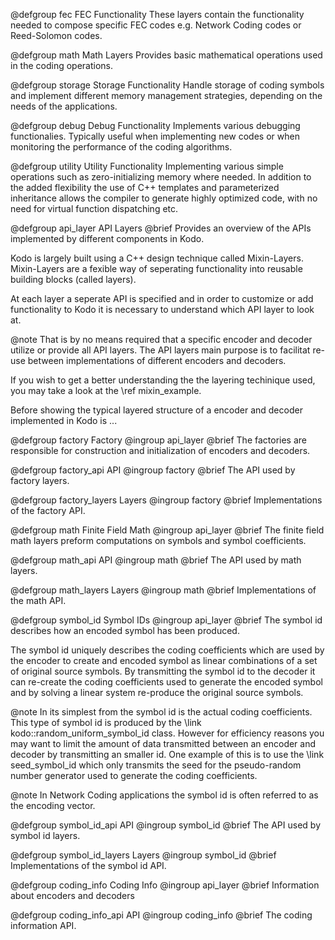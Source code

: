 
@defgroup fec FEC Functionality
These layers contain the functionality needed to compose specific FEC codes
e.g. Network Coding codes or Reed-Solomon codes.

@defgroup math Math Layers
Provides basic mathematical operations used in the coding operations.

@defgroup storage Storage Functionality
Handle storage of coding symbols and implement different memory management
strategies, depending on the needs of the applications.

@defgroup debug Debug Functionality
Implements various debugging functionalies. Typically useful when implementing
new codes or when monitoring the performance of the coding algorithms.

@defgroup utility Utility Functionality
Implementing various simple operations such as zero-initializing memory
where needed. In addition to the added flexibility the use of C++ templates
and parameterized inheritance allows the compiler to generate highly optimized
code, with no need for virtual function dispatching etc.

@defgroup api_layer API Layers
@brief Provides an overview of the APIs implemented by different components
in Kodo.

Kodo is largely built using a C++ design technique called Mixin-Layers.
Mixin-Layers are a fexible way of seperating functionality into reusable
building blocks (called layers).

At each layer a seperate API is specified and in order to customize or add
functionality to Kodo it is necessary to understand which API layer to look
at.

@note That is by no means required that a specific encoder and decoder utilize
or provide all API layers. The API layers main purpose is to facilitat re-use
between implementations of different encoders and decoders.

If you wish to get a better understanding the the layering techinique used, you
may take a look at the \ref mixin_example.


Before showing the typical layered structure of a encoder and decoder
implemented in Kodo is ...


@defgroup factory Factory
@ingroup api_layer
@brief The factories are responsible for construction and initialization of
encoders and decoders.

@defgroup factory_api API
@ingroup factory
@brief The API used by factory layers.


@defgroup factory_layers Layers
@ingroup factory
@brief Implementations of the factory API.


@defgroup math Finite Field Math
@ingroup api_layer
@brief The finite field math layers preform computations on symbols and symbol coefficients.


@defgroup math_api API
@ingroup math
@brief The API used by math layers.


@defgroup math_layers Layers
@ingroup math
@brief Implementations of the math API.


@defgroup symbol_id Symbol IDs
@ingroup api_layer
@brief The symbol id describes how an encoded symbol has been produced.

The symbol id uniquely describes the coding coefficients which are used
by the encoder to create and encoded symbol as linear combinations of
a set of original source symbols. By transmitting the symbol id to the
decoder it can re-create the coding coefficients used to generate the encoded
symbol and by solving a linear system re-produce the original source symbols.

@note In its simplest from the symbol id is the actual coding coefficients.
      This type of symbol id is produced by the
      \link kodo::random_uniform_symbol_id<SuperCoder>  class.
      However for efficiency reasons you may want to limit the amount of data
      transmitted between an encoder and decoder by transmitting an smaller id.
      One example of this is to use the \link seed_symbol_id which only transmits
      the seed for the pseudo-random number generator used to generate the coding
      coefficients.


@note In Network Coding applications the symbol id is often referred to as the
      encoding vector.


@defgroup symbol_id_api API
@ingroup symbol_id
@brief The API used by symbol id layers.


@defgroup symbol_id_layers Layers
@ingroup symbol_id
@brief Implementations of the symbol id API.



@defgroup coding_info Coding Info
@ingroup api_layer
@brief Information about encoders and decoders


@defgroup coding_info_api API
@ingroup coding_info
@brief The coding information API.





